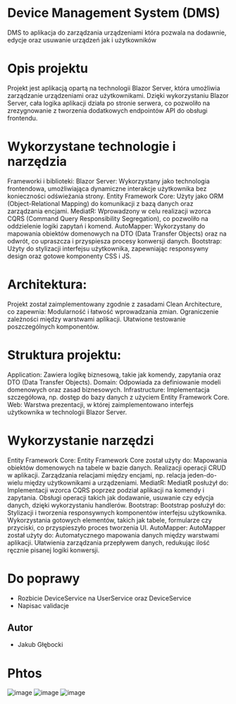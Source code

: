# Device Management System (DMS)

DMS to aplikacja do zarządzania urządzeniami która pozwala na dodawnie, edycje oraz usuwanie urządzeń jak i użytkowników 
#
# Opis projektu
Projekt jest aplikacją opartą na technologii Blazor Server, która umożliwia zarządzanie urządzeniami oraz użytkownikami. Dzięki wykorzystaniu Blazor Server, cała logika aplikacji działa po stronie serwera, co pozwoliło na zrezygnowanie z tworzenia dodatkowych endpointów API do obsługi frontendu.
# Wykorzystane technologie i narzędzia
Frameworki i biblioteki:
Blazor Server: Wykorzystany jako technologia frontendowa, umożliwiająca dynamiczne interakcje użytkownika bez konieczności odświeżania strony.
Entity Framework Core: Użyty jako ORM (Object-Relational Mapping) do komunikacji z bazą danych oraz zarządzania encjami.
MediatR: Wprowadzony w celu realizacji wzorca CQRS (Command Query Responsibility Segregation), co pozwoliło na oddzielenie logiki zapytań i komend.
AutoMapper: Wykorzystany do mapowania obiektów domenowych na DTO (Data Transfer Objects) oraz na odwrót, co upraszcza i przyspiesza procesy konwersji danych.
Bootstrap: Użyty do stylizacji interfejsu użytkownika, zapewniając responsywny design oraz gotowe komponenty CSS i JS.
# Architektura:
Projekt został zaimplementowany zgodnie z zasadami Clean Architecture, co zapewnia:
Modularność i łatwość wprowadzania zmian.
Ograniczenie zależności między warstwami aplikacji.
Ułatwione testowanie poszczególnych komponentów.
# Struktura projektu:
Application: Zawiera logikę biznesową, takie jak komendy, zapytania oraz DTO (Data Transfer Objects).
Domain: Odpowiada za definiowanie modeli domenowych oraz zasad biznesowych.
Infrastructure: Implementacja szczegółowa, np. dostęp do bazy danych z użyciem Entity Framework Core.
Web: Warstwa prezentacji, w której zaimplementowano interfejs użytkownika w technologii Blazor Server.
# Wykorzystanie narzędzi
Entity Framework Core:
Entity Framework Core został użyty do:
Mapowania obiektów domenowych na tabele w bazie danych.
Realizacji operacji CRUD w aplikacji.
Zarządzania relacjami między encjami, np. relacja jeden-do-wielu między użytkownikami a urządzeniami.
MediatR:
MediatR posłużył do:
Implementacji wzorca CQRS poprzez podział aplikacji na komendy i zapytania.
Obsługi operacji takich jak dodawanie, usuwanie czy edycja danych, dzięki wykorzystaniu handlerów.
Bootstrap:
Bootstrap posłużył do:
Stylizacji i tworzenia responsywnych komponentów interfejsu użytkownika.
Wykorzystania gotowych elementów, takich jak tabele, formularze czy przyciski, co przyspieszyło proces tworzenia UI.
AutoMapper:
AutoMapper został użyty do:
Automatycznego mapowania danych między warstwami aplikacji.
Ułatwienia zarządzania przepływem danych, redukując ilość ręcznie pisanej logiki konwersji.
# Do poprawy
- Rozbicie DeviceService na UserService oraz DeviceService
- Napisac validacje 
## Autor
- Jakub Głębocki
# Phtos
![image](https://github.com/user-attachments/assets/87a5522b-baed-4592-a17a-a1bfbb4f3235)
![image](https://github.com/user-attachments/assets/1f975e76-db85-475d-b4ab-a53176534533)
![image](https://github.com/user-attachments/assets/3f42a62a-9119-4182-8474-e9224a31f01d)


